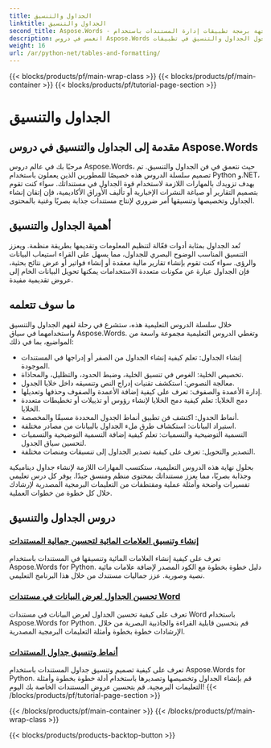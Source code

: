 ```yaml
---
title: الجداول والتنسيق
linktitle: الجداول والتنسيق
second_title: Aspose.Words - واجهة برمجة تطبيقات إدارة المستندات باستخدام Python
description: انغمس في دروس Aspose.Words حول الجداول والتنسيق في تطبيقات Python و.NET. تعلم كيفية إنشاء الجداول وتخصيصها وتصميمها للحصول على مستندات جذابة بصريًا.
weight: 16
url: /ar/python-net/tables-and-formatting/
---
```


{{< blocks/products/pf/main-wrap-class >}}
{{< blocks/products/pf/main-container >}}
{{< blocks/products/pf/tutorial-page-section >}}

# الجداول والتنسيق



## مقدمة إلى الجداول والتنسيق في دروس Aspose.Words

مرحبًا بك في عالم دروس Aspose.Words، حيث نتعمق في فن الجداول والتنسيق. تم تصميم سلسلة الدروس هذه خصيصًا للمطورين الذين يعملون باستخدام Python و.NET، بهدف تزويدك بالمهارات اللازمة لاستخدام قوة الجداول في مستنداتك. سواء كنت تقوم بتصميم التقارير أو صياغة النشرات الإخبارية أو تأليف الأوراق الأكاديمية، فإن إتقان إنشاء الجداول وتخصيصها وتنسيقها أمر ضروري لإنتاج مستندات جذابة بصريًا وغنية بالمحتوى.

## أهمية الجداول والتنسيق

تُعد الجداول بمثابة أدوات فعّالة لتنظيم المعلومات وتقديمها بطريقة منظمة. ويعزز التنسيق المناسب الوضوح البصري للجداول، مما يسهل على القراء استيعاب البيانات والرؤى. سواء كنت تقوم بإنشاء تقارير مالية معقدة أو إنشاء فواتير أو عرض نتائج بحثية، فإن الجداول عبارة عن مكونات متعددة الاستخدامات يمكنها تحويل البيانات الخام إلى عروض تقديمية مفيدة.

## ما سوف تتعلمه

خلال سلسلة الدروس التعليمية هذه، ستشرع في رحلة لفهم الجداول والتنسيق واستخدامهما في سياق Aspose.Words. وتغطي الدروس التعليمية مجموعة واسعة من المواضيع، بما في ذلك:

- إنشاء الجداول: تعلم كيفية إنشاء الجداول من الصفر أو إدراجها في المستندات الموجودة.
- تخصيص الخلية: الغوص في تنسيق الخلية، وضبط الحدود، والتظليل، والمحاذاة.
- معالجة النصوص: استكشف تقنيات إدراج النص وتنسيقه داخل خلايا الجدول.
- إدارة الأعمدة والصفوف: تعرف على كيفية إضافة الأعمدة والصفوف وحذفها وتعديلها.
- دمج الخلايا: تعلم كيفية دمج الخلايا لإنشاء رؤوس أو تذييلات أو تخطيطات متعددة الخلايا.
- أنماط الجدول: اكتشف فن تطبيق أنماط الجدول المحددة مسبقًا والمخصصة.
- استيراد البيانات: استكشاف طرق ملء الجداول بالبيانات من مصادر مختلفة.
- التسمية التوضيحية والتسميات: تعلم كيفية إضافة التسمية التوضيحية والتسميات لتحسين سياق الجدول.
- التصدير والتحويل: تعرف على كيفية تصدير الجداول إلى تنسيقات ومنصات مختلفة.

بحلول نهاية هذه الدروس التعليمية، ستكتسب المهارات اللازمة لإنشاء جداول ديناميكية وجذابة بصريًا، مما يعزز مستنداتك بمحتوى منظم ومنسق جيدًا. يوفر كل درس تعليمي تفسيرات واضحة وأمثلة عملية ومقتطفات من التعليمات البرمجية المصدرية لإرشادك خلال كل خطوة من خطوات العملية.

## دروس الجداول والتنسيق
### [إنشاء وتنسيق العلامات المائية لتحسين جمالية المستندات](./manage-document-watermarks/)
تعرف على كيفية إنشاء العلامات المائية وتنسيقها في المستندات باستخدام Aspose.Words for Python. دليل خطوة بخطوة مع الكود المصدر لإضافة علامات مائية نصية وصورية. عزز جماليات مستندك من خلال هذا البرنامج التعليمي.
### [تحسين الجداول لعرض البيانات في مستندات Word](./document-tables/)
تعرف على كيفية تحسين الجداول لعرض البيانات في مستندات Word باستخدام Aspose.Words for Python. قم بتحسين قابلية القراءة والجاذبية البصرية من خلال الإرشادات خطوة بخطوة وأمثلة التعليمات البرمجية المصدرية.
### [أنماط وتنسيق جداول المستندات](./document-table-styles-formatting/)
تعرف على كيفية تصميم وتنسيق جداول المستندات باستخدام Aspose.Words for Python. قم بإنشاء الجداول وتخصيصها وتصديرها باستخدام أدلة خطوة بخطوة وأمثلة التعليمات البرمجية. قم بتحسين عروض المستندات الخاصة بك اليوم! 
{{< /blocks/products/pf/tutorial-page-section >}}

{{< /blocks/products/pf/main-container >}}
{{< /blocks/products/pf/main-wrap-class >}}

{{< blocks/products/products-backtop-button >}}
